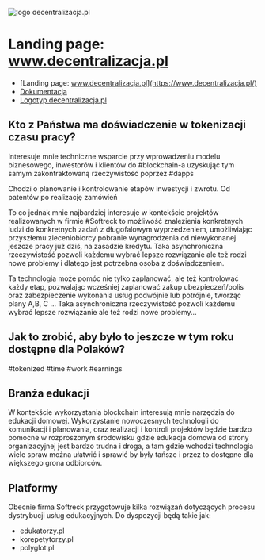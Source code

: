 ![logo decentralizacja.pl](http://logo.decentralizacja.pl/1/cover.png)

# Landing page: www.decentralizacja.pl
+ [Landing page: www.decentralizacja.pl](https://www.decentralizacja.pl/)
+ [Dokumentacja](https://docs.decentralizacja.pl/)
+ [Logotyp decentralizacja.pl](https://logo.decentralizacja.pl/)


## Kto z Państwa ma doświadczenie w tokenizacji czasu pracy?

Interesuje mnie techniczne wsparcie przy wprowadzeniu modelu biznesowego, inwestorów i klientów do #blockchain-a uzyskując tym samym zakontraktowaną rzeczywistość poprzez #dapps

Chodzi o planowanie i kontrolowanie etapów inwestycji i zwrotu.
Od patentów po realizację zamówień

To co jednak mnie najbardziej interesuje w kontekście projektów realizowanych w firmie #Softreck to możliwość znalezienia konkretnych ludzi do konkretnych zadań z długofalowym wyprzedzeniem, umożliwiając przyszłemu zleceniobiorcy pobranie wynagrodzenia od niewykonanej jeszcze pracy już dziś, na zasadzie kredytu.
Taka asynchroniczna rzeczywistość pozwoli każdemu wybrać lepsze rozwiązanie ale też rodzi nowe problemy i dlatego jest potrzebna osoba z doświadczeniem.



Ta technologia może pomóc nie tylko zaplanować, ale też kontrolować każdy etap, pozwalając wcześniej zaplanować zakup ubezpieczeń/polis oraz zabezpieczenie wykonania usług podwójnie lub potrójnie, tworząc plany A,B, C ...
Taka asynchroniczna rzeczywistość pozwoli każdemu wybrać lepsze rozwiązanie ale też rodzi nowe problemy...

## Jak to zrobić, aby było to jeszcze w tym roku dostępne dla Polaków?

#tokenized #time #work #earnings

## Branża edukacji

W kontekście wykorzystania blockchain interesują mnie narzędzia do edukacji domowej. 
Wykorzystanie nowoczesnych technologii do komunikacji i planowania, oraz realizacji i kontroli projektów będzie bardzo pomocne w rozproszonym środowisku gdzie edukacja domowa od strony organizacyjnej jest bardzo trudna i droga, a tam gdzie wchodzi technologia wiele spraw można ułatwić i sprawić by były tańsze i przez to dostępne dla większego grona odbiorców.


## Platformy 
Obecnie firma Softreck przygotowuje kilka rozwiązań dotyczących procesu dystrybucji usług edukacyjnych.
Do dyspozycji będą takie jak:

+ edukatorzy.pl
+ korepetytorzy.pl
+ polyglot.pl
